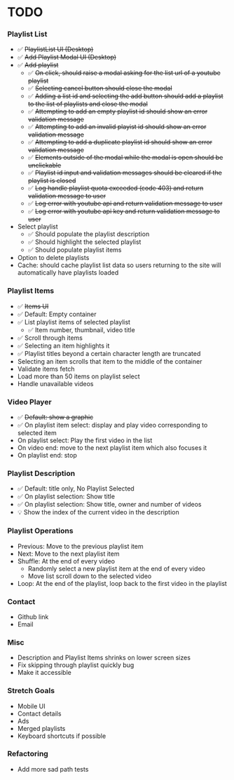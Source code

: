 # TODO

### Playlist List

- :white_check_mark: ~~PlaylistList UI (Desktop)~~
- :white_check_mark: ~~Add Playlist Modal UI (Desktop)~~
- :white_check_mark: ~~Add playlist~~
  - :white_check_mark: ~~On click, should raise a modal asking for the list url of a youtube playlist~~
  - :white_check_mark: ~~Selecting cancel button should close the modal~~
  - :white_check_mark: ~~Adding a list id and selecting the add button should add a playlist to the list of playlists and close the modal~~
  - :white_check_mark: ~~Attempting to add an empty playlist id should show an error validation message~~
  - :white_check_mark: ~~Attempting to add an invalid playist id should show an error validation message~~
  - :white_check_mark: ~~Attempting to add a duplicate playlist id should show an error validation message~~
  - :white_check_mark: ~~Elements outside of the modal while the modal is open should be unclickable~~
  - :white_check_mark: ~~Playlist id input and validation messages should be cleared if the playlist is closed~~
  - :white_check_mark: ~~Log handle playlist quota exceeded (code 403) and return validation message to user~~
  - :white_check_mark: ~~Log error with youtube api and return validation message to user~~
  - :white_check_mark: ~~Log error with youtube api key and return validation message to user~~
- Select playlist
  - :white_check_mark: Should populate the playlist description
  - :white_check_mark: Should highlight the selected playlist
  - :white_check_mark: Should populate playlist items
- Option to delete playlists
- Cache: should cache playlist list data so users returning to the site will automatically have playlists loaded

### Playlist Items

- :white_check_mark: ~~Items UI~~
- :white_check_mark: Default: Empty container
- :white_check_mark: List playlist items of selected playlist
  - :white_check_mark: Item number, thumbnail, video title
- :white_check_mark: Scroll through items
- :white_check_mark: Selecting an item highlights it
- :white_check_mark: Playlist titles beyond a certain character length are truncated
- Selecting an item scrolls that item to the middle of the container
- Validate items fetch
- Load more than 50 items on playlist select
- Handle unavailable videos

### Video Player

- :white_check_mark: ~~Default: show a graphic~~
- :white_check_mark: On playlist item select: display and play video corresponding to selected item
- On playlist select: Play the first video in the list
- On video end: move to the next playlist item which also focuses it
- On playlist end: stop

### Playlist Description

- :white_check_mark: Default: title only, No Playlist Selected
- :white_check_mark: On playlist selection: Show title
- :white_check_mark: On playlist selection: Show title, owner and number of videos
- :bulb: Show the index of the current video in the description

### Playlist Operations

- Previous: Move to the previous playlist item
- Next: Move to the next playlist item
- Shuffle: At the end of every video
  - Randomly select a new playlist item at the end of every video
  - Move list scroll down to the selected video
- Loop: At the end of the playlist, loop back to the first video in the playlist

### Contact

- Github link
- Email

### Misc

- Description and Playlist Items shrinks on lower screen sizes
- Fix skipping through playlist quickly bug
- Make it accessible

### Stretch Goals

- Mobile UI
- Contact details
- Ads
- Merged playlists
- Keyboard shortcuts if possible

### Refactoring

- Add more sad path tests
